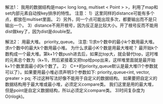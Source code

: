 解法1： 
我用的数据结构是map< long long, multiset < Point > >，利用了map和set内部元素自动按key排序的特性。 
注意： 
1）这里同样的distance可能有多个点，都放在multiset里面。 
2）另外，同一个点可能出现多次，都要输出而不是只输出一个。 
3）distance不用开根号，因为反正是比较大小。开了根号反而不能用dist做key了，因为dist是double型。

解法2：
用最大堆。 priority_queue。
注意:
1)求n个数中的最小k个数用最大堆。求n个数中的最大k个数用最小堆。
为什么求最小K个数是用最大堆呢？ 最开始k个数构成一个最大堆。第k+1个数push进去后，如果比top大，就会替代top，这时堆的元素总个数为（k+1)，然后紧接着又把top给pop出来，这样堆里面就是最开始k+1个数里面最小的k个数了。
2） C++的priority_queue默认是最大堆(1个参数就可以了）。如果要用最小堆必须声明3个参数如下:
priority_queue<int, vector<int>, greater<int> > pq;
不过这种写法好像不能用于自定义的数据结构。 如果要把自定义的数据结构用于最大堆或最小堆，必须定义compare类。
我们这里是用的最大堆，但是point是自定义数据结构，所以必须定义compare类。
3)时间复杂度为O(nlogk)。
